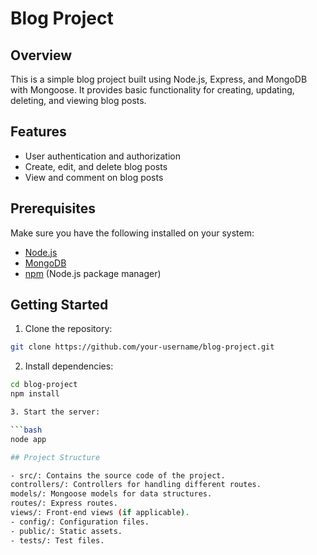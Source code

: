 # Blog Project

## Overview

This is a simple blog project built using Node.js, Express, and MongoDB with Mongoose. It provides basic functionality for creating, updating, deleting, and viewing blog posts.

## Features

- User authentication and authorization
- Create, edit, and delete blog posts
- View and comment on blog posts

## Prerequisites

Make sure you have the following installed on your system:

- [Node.js](https://nodejs.org/)
- [MongoDB](https://www.mongodb.com/)
- [npm](https://www.npmjs.com/) (Node.js package manager)

## Getting Started

1. Clone the repository:

```bash
git clone https://github.com/your-username/blog-project.git
```


2. Install dependencies:

```bash
cd blog-project
npm install

3. Start the server:

```bash
node app

## Project Structure

- src/: Contains the source code of the project.
controllers/: Controllers for handling different routes.
models/: Mongoose models for data structures.
routes/: Express routes.
views/: Front-end views (if applicable).
- config/: Configuration files.
- public/: Static assets.
- tests/: Test files.
